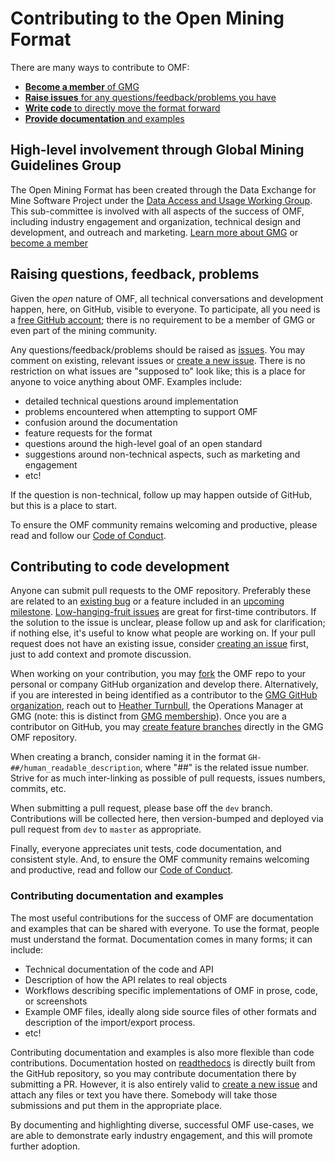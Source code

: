 # Contributing to the Open Mining Format

There are many ways to contribute to OMF:
- [**Become a member** of GMG](#membership)
- [**Raise issues** for any questions/feedback/problems you have](#issues)
- [**Write code** to directly move the format forward](#code)
- [**Provide documentation** and examples](#docs)

## <a name="membership"></a>High-level involvement through Global Mining Guidelines Group

The Open Mining Format has been created through the Data Exchange for
Mine Software Project under the
[Data Access and Usage Working Group](https://gmggroup.org/groups/data-access-and-usage-dau/).
This sub-committee is involved with all aspects of the success of OMF,
including industry engagement and organization, technical design and
development, and outreach and marketing.
[Learn more about GMG](https://gmggroup.org/) or
[become a member](https://gmggroup.org/about-us/membership/)

## <a name="issues"></a>Raising questions, feedback, problems

Given the *open* nature of OMF, all technical conversations and
development happen, here, on GitHub, visible to everyone. To
participate, all you need is a [free GitHub account](https://github.com/join);
there is no requirement to be a member of GMG or even part of
the mining community.

Any questions/feedback/problems should be raised as
[issues](https://github.com/gmggroup/omf/issues). You may comment on
existing, relevant issues or
[create a new issue](https://github.com/gmggroup/omf/issues/new). There
is no restriction on what issues are "supposed to" look like; this is
a place for anyone to voice anything about OMF. Examples include:
- detailed technical questions around implementation
- problems encountered when attempting to support OMF
- confusion around the documentation
- feature requests for the format
- questions around the high-level goal of an open standard
- suggestions around non-technical aspects, such as marketing and engagement
- etc!

If the question is non-technical, follow up may happen outside of
GitHub, but this is a place to start.

To ensure the OMF community remains welcoming and productive, please read and
follow our [Code of Conduct](code_of_conduct.md).

## <a name="code"></a>Contributing to code development

Anyone can submit pull requests to the OMF repository. Preferably these
are related to an
[existing bug](https://github.com/gmggroup/omf/issues?q=is%3Aopen+is%3Aissue+label%3Abug)
or a feature included in an
[upcoming milestone](https://github.com/gmggroup/omf/milestones).
[Low-hanging-fruit issues](https://github.com/gmggroup/omf/issues?q=is%3Aopen+is%3Aissue+label%3A%22%3Aarrow_down%3A+%3Agreen_apple%3A%22)
are great for first-time contributors. If the solution to the issue is
unclear, please follow up and ask for clarification; if nothing else,
it's useful to know what people are working on. If your pull request
does not have an existing issue, consider [creating an issue](#issues)
first, just to add context and promote discussion.

When working on your contribution, you may
[fork](https://help.github.com/en/articles/fork-a-repo) the OMF repo to
your personal or company GitHub organization and develop there.
Alternatively, if you are interested in being identified as a contributor
to the [GMG GitHub organization](https://github.com/gmggroup),
reach out to [Heather Turnbull](mailto:hturnbull@gmggroup.org),
the Operations Manager at GMG (note: this is distinct from
[GMG membership](#membership)). Once you are a contributor on GitHub, you may
[create feature branches](https://help.github.com/en/articles/creating-and-deleting-branches-within-your-repository)
directly in the GMG OMF repository.

When creating a branch, consider naming it in the format
`GH-##/human_readable_description`, where "##" is the related
issue number. Strive for as much inter-linking as possible of pull
requests, issues numbers, commits, etc.

When submitting a pull request, please base off the `dev` branch.
Contributions will be collected here, then version-bumped and deployed
via pull request from `dev` to `master` as appropriate.

Finally, everyone appreciates unit tests, code documentation, and
consistent style. And, to ensure the OMF community remains welcoming
and productive, read and follow our [Code of Conduct](code_of_conduct.md).

### <a name="docs"></a>Contributing documentation and examples

The most useful contributions for the success of OMF are documentation
and examples that can be shared with everyone. To use the format,
people must understand the format. Documentation comes in many forms;
it can include:
- Technical documentation of the code and API
- Description of how the API relates to real objects
- Workflows describing specific implementations of OMF in prose, code,
  or screenshots
- Example OMF files, ideally along side source files of other formats
  and description of the import/export process.
- etc!

Contributing documentation and examples is also more flexible than
code contributions. Documentation hosted on
[readthedocs](https://omf.readthedocs.io/en/stable/) is directly built
from the GitHub repository, so you may contribute documentation there
by submitting a PR. However, it is also entirely valid to
[create a new issue](https://github.com/gmggroup/omf/issues/new) and
attach any files or text you have there. Somebody will take those
submissions and put them in the appropriate place.

By documenting and highlighting diverse, successful OMF use-cases, we
are able to demonstrate early industry engagement, and this will promote
further adoption.

